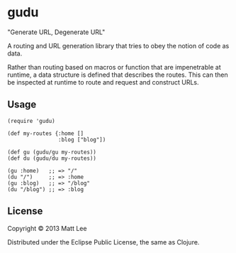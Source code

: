 # gudu

"Generate URL, Degenerate URL"

A routing and URL generation library that tries to obey the notion of code as data.

Rather than routing based on macros or function that are impenetrable at runtime,
a data structure is defined that describes the routes. This can then be inspected at
runtime to route and request and construct URLs.

## Usage

    (require 'gudu)

    (def my-routes {:home []
                    :blog ["blog"])

    (def gu (gudu/gu my-routes))
    (def du (gudu/du my-routes))

    (gu :home)   ;; => "/"
    (du "/")     ;; => :home
    (gu :blog)   ;; => "/blog"
    (du "/blog") ;; => :blog

## License

Copyright © 2013 Matt Lee

Distributed under the Eclipse Public License, the same as Clojure.
